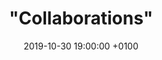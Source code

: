 ---
layout: post
title: '"Collaborations"'
date: 2019-10-30 19:00:00 +0100
number: 38
#eventbrite: "https://off-the-record-31.eventbrite.com"
artist_name: "The Velvet Underground"
album_name: "The Velvet Underground & Nico"
cover_image: "assets/img/records/velvet.jpg"
cover_caption: "Albums featuring multiple artists collaborating together"
year: 1967
#photo: "assets/img/otr22.jpg"
#thumbnail: "assets/img/otr22_smaller.jpg"
#spotify: https://open.spotify.com/user/mattpointblank/playlist/08n7TEMicoegdYdeuL7sM5?si=aZloDqNhRhmWUpH8JRwidQ
host: Joe Grassby
score: 86
---